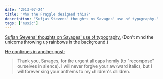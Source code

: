 ```yaml
---
date: '2013-07-24'
title: 'Who the Fraggle designed this?'
description: "Sufjan Stevens' thoughts on Savages' use of typography."
tags: ['music']
---
```


[Sufjan Stevens' thoughts on Savages' use of typography.](http://sufjan.com/post/56323826291/the-very-cool-savages-has-allowed-a-very-uncool) (Don't mind the unicorns throwing up rainbows in the background.)<!-- excerpt -->

[He continues in another post:](http://sufjan.com/post/56334645993/one-more-thing-about-this-album-the-awkward)

> Thank you, Savages, for the urgent all caps homily (to "recompose" ourselves in silence). I will never forgive your awkward italics, but I will forever sing your anthems to my children's children.
